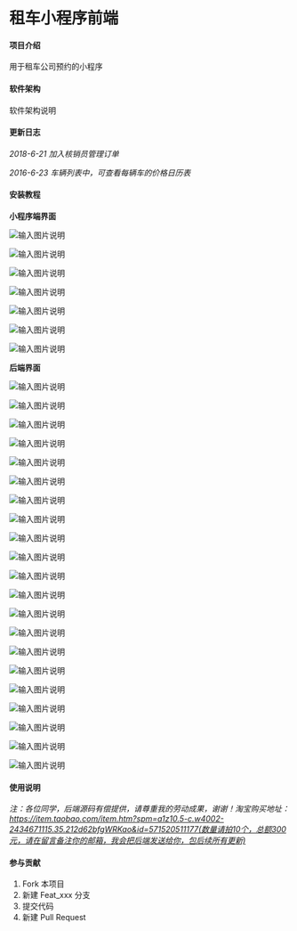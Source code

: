 # 租车小程序前端

#### 项目介绍
用于租车公司预约的小程序

#### 软件架构
软件架构说明

#### 更新日志
 _2018-6-21 加入核销员管理订单_ 

 _2016-6-23 车辆列表中，可查看每辆车的价格日历表_ 

#### 安装教程

 **小程序端界面** 

![输入图片说明](https://gitee.com/uploads/images/2018/0609/221631_9912ff1d_1974020.jpeg "1.jpg")

![输入图片说明](https://gitee.com/uploads/images/2018/0609/221643_fdd76cd2_1974020.jpeg "2.jpg")

![输入图片说明](https://gitee.com/uploads/images/2018/0609/221653_8bb4aa51_1974020.jpeg "3.jpg")

![输入图片说明](https://gitee.com/uploads/images/2018/0609/221700_01b3f146_1974020.jpeg "4.jpg")

![输入图片说明](https://gitee.com/uploads/images/2018/0609/221708_78a19e55_1974020.jpeg "5.jpg")

![输入图片说明](https://gitee.com/uploads/images/2018/0609/221715_3a403e14_1974020.jpeg "6.jpg")

![输入图片说明](https://gitee.com/uploads/images/2018/0609/221726_dd39dc4d_1974020.jpeg "9.jpg")

 **后端界面** 

![输入图片说明](https://gitee.com/uploads/images/2018/0609/221815_ad968105_1974020.png "1.png")

![输入图片说明](https://gitee.com/uploads/images/2018/0609/221823_cd89451e_1974020.png "2.png")

![输入图片说明](https://gitee.com/uploads/images/2018/0609/221831_928d763f_1974020.png "3.png")

![输入图片说明](https://gitee.com/uploads/images/2018/0609/221840_aea930db_1974020.png "4.png")

![输入图片说明](https://gitee.com/uploads/images/2018/0609/221847_8ef8a8d4_1974020.png "5.png")

![输入图片说明](https://gitee.com/uploads/images/2018/0609/221854_f09561ad_1974020.png "6.png")

![输入图片说明](https://gitee.com/uploads/images/2018/0609/221901_e0539eeb_1974020.png "7.png")

![输入图片说明](https://gitee.com/uploads/images/2018/0609/221907_15b4cff7_1974020.png "8.png")

![输入图片说明](https://gitee.com/uploads/images/2018/0609/221914_b6cb60b0_1974020.png "9.png")

![输入图片说明](https://gitee.com/uploads/images/2018/0609/221920_478681d6_1974020.png "10.png")

![输入图片说明](https://gitee.com/uploads/images/2018/0609/221927_b3d30925_1974020.png "11.png")

![输入图片说明](https://gitee.com/uploads/images/2018/0609/221933_90d7f90d_1974020.png "12.png")

![输入图片说明](https://gitee.com/uploads/images/2018/0609/221941_199cdf03_1974020.png "13.png")

![输入图片说明](https://gitee.com/uploads/images/2018/0609/221947_335e5224_1974020.png "14.png")

![输入图片说明](https://gitee.com/uploads/images/2018/0609/221955_4965c12a_1974020.png "15.png")

![输入图片说明](https://gitee.com/uploads/images/2018/0609/222002_7252f46a_1974020.png "16.png")

![输入图片说明](https://gitee.com/uploads/images/2018/0609/222009_8cc50ab7_1974020.png "17.png")

![输入图片说明](https://gitee.com/uploads/images/2018/0609/222016_eb726635_1974020.png "18.png")

![输入图片说明](https://gitee.com/uploads/images/2018/0609/222023_d9326cd5_1974020.png "19.png")

![输入图片说明](https://gitee.com/uploads/images/2018/0609/222030_7fcf7abc_1974020.png "20.png")

![输入图片说明](https://gitee.com/uploads/images/2018/0609/222037_c294cd01_1974020.png "21.png")

#### 使用说明

 _注：各位同学，后端源码有偿提供，请尊重我的劳动成果，谢谢！淘宝购买地址：https://item.taobao.com/item.htm?spm=a1z10.5-c.w4002-2434671115.35.212d62bfgWRKao&id=571520511177(数量请拍10个，总额300元，请在留言备注你的邮箱，我会把后端发送给你，包后续所有更新)_ 

#### 参与贡献

1. Fork 本项目
2. 新建 Feat_xxx 分支
3. 提交代码
4. 新建 Pull Request


